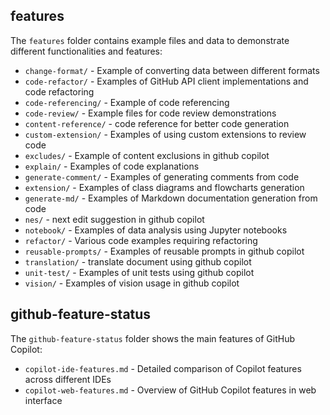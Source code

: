 ## features

The `features` folder contains example files and data to demonstrate different functionalities and features:

- `change-format/` - Example of converting data between different formats
- `code-refactor/` - Examples of GitHub API client implementations and code refactoring
- `code-referencing/` - Example of code referencing
- `code-review/` - Example files for code review demonstrations
- `content-reference/` - code reference for better code generation
- `custom-extension/` - Examples of using custom extensions to review code
- `excludes/` - Example of content exclusions in github copilot
- `explain/` - Examples of code explanations
- `generate-comment/` - Examples of generating comments from code
- `extension/` - Examples of class diagrams and flowcharts generation
- `generate-md/` - Examples of Markdown documentation generation from code
- `nes/` - next edit suggestion in github copilot       
- `notebook/` - Examples of data analysis using Jupyter notebooks
- `refactor/` - Various code examples requiring refactoring
- `reusable-prompts/` - Examples of reusable prompts in github copilot
- `translation/` - translate document using github copilot
- `unit-test/` - Examples of unit tests using github copilot
- `vision/` - Examples of vision usage in github copilot


## github-feature-status

The `github-feature-status` folder shows the main features of GitHub Copilot:

- `copilot-ide-features.md` - Detailed comparison of Copilot features across different IDEs
- `copilot-web-features.md` - Overview of GitHub Copilot features in web interface
